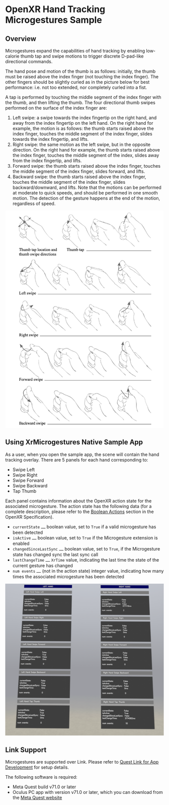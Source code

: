 # OpenXR Hand Tracking Microgestures Sample

## Overview

Microgestures expand the capabilities of hand tracking by enabling low-calorie thumb tap and swipe motions to trigger discrete D-pad-like directional commands.

The hand pose and motion of the thumb is as follows: initially, the thumb must be raised above the index finger (not touching the index finger). The other fingers should be slightly curled as in the picture below for best performance: i.e. not too extended, nor completely curled into a fist.

A tap is performed by touching the middle segment of the index finger with the thumb, and then lifting the thumb.
The four directional thumb swipes performed on the surface of the index finger are:
1) Left swipe: a swipe towards the index fingertip on the right hand, and away from the index fingertip on the left hand. On the right hand for example, the motion is as follows: the thumb starts raised above the index finger, touches the middle segment of the index finger, slides towards the index fingertip, and lifts.
2) Right swipe: the same motion as the left swipe, but in the opposite direction. On the right hand for example, the thumb starts raised above the index finger, touches the middle segment of the index, slides away from the index fingertip, and lifts.
3) Forward swipe: the thumb starts raised above the index finger, touches the middle segment of the index finger, slides forward, and lifts.
4) Backward swipe: the thumb starts raised above the index finger, touches the middle segment of the index finger, slides backward/downward, and lifts.
Note that the motions can be performed at moderate to quick speeds, and should be performed in one smooth motion. The detection of the gesture happens at the end of the motion, regardless of speed.

![Microgestures](./images/openxr-hand-tracking-microgestures.png)

## Using XrMicrogestures Native Sample App

As a user, when you open the sample app, the scene will contain the hand tracking overlay. There are 5 panels for each hand corresponding to:
* Swipe Left
* Swipe Right
* Swipe Forward
* Swipe Backward
* Tap Thumb

Each panel contains information about the OpenXR action state for the associated microgesture. The action state has the following data (for a complete description, please refer to the [Boolean Actions](https://registry.khronos.org/OpenXR/specs/1.0/html/xrspec.html#_boolean_actions) section in the OpenXR Specification).
* `currentState` ⎼ boolean value, set to `True` if a valid microgesture has been detected
* `isActive` ⎼ boolean value, set to `True` if the Microgesture extension is enabled
* `changedSinceLastSync` ⎼ boolean value, set to `True`, if the Microgesture state has changed sync the last sync call
* `lastChangeTime` ⎼ `XrTime` value, indicating the last time the state of the current gesture has changed
* `num events` ⎼ (not in the action state) integer value, indicating how many times the associated microgesture has been detected

![Using the XrMicrogestures Native Sample App](./images/openxr-hand-tracking-microgestures-native.png)

## Link Support

Microgestures are supported over Link. Please refer to [Quest Link for App Development](https://developer.oculus.com/documentation/unity/unity-link/) for setup details.

The following software is required:
* Meta Quest build v71.0 or later
* Oculus PC app with version v71.0 or later, which you can download from the [Meta Quest website](https://www.meta.com/quest/setup/)
